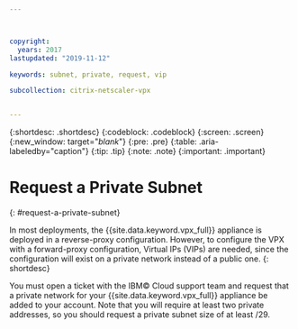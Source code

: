 ```yaml
---



copyright:
  years: 2017
lastupdated: "2019-11-12"

keywords: subnet, private, request, vip

subcollection: citrix-netscaler-vpx


---
```


{:shortdesc: .shortdesc}
{:codeblock: .codeblock}
{:screen: .screen}
{:new_window: target="_blank_"}
{:pre: .pre}
{:table: .aria-labeledby="caption"}
{:tip: .tip}
{:note: .note}
{:important: .important}

# Request a Private Subnet
{: #request-a-private-subnet}

In most deployments, the {{site.data.keyword.vpx_full}} appliance is deployed in a reverse-proxy configuration. However, to configure the VPX with a forward-proxy configuration, Virtual IPs (VIPs) are needed, since the configuration will exist on a private network instead of a public one.
{: shortdesc}

You must open a ticket with the IBM© Cloud support team and request that a private network for your {{site.data.keyword.vpx_full}} appliance be added to your account. Note that you will require at least two private addresses, so you should request a private subnet size of at least /29.  
